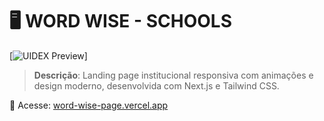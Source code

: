 # 🖥️ WORD WISE - SCHOOLS

[![UIDEX Preview](./word-wise.png)]

> **Descrição**: Landing page institucional responsiva com animações e design moderno, desenvolvida com Next.js e Tailwind CSS.

🔗 Acesse: [word-wise-page.vercel.app](https://uidex-page.vercel.app/)
